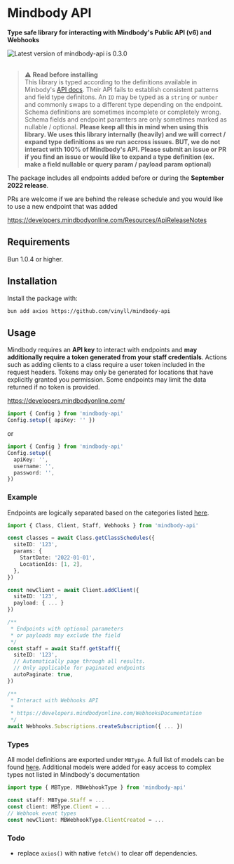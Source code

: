 <div>
    <h1>Mindbody API</h1>
    <p><b>Type safe library for interacting with Mindbody's Public API (v6) and Webhooks</b></p>
    <img src="https://img.shields.io/github/package-json/v/vinyll/mindbody-api?color=blue&style=for-the-badge" alt="Latest version of mindbody-api is 0.3.0">
</div>
<br />

> :warning: **Read before installing**\
> This library is typed according to the definitions available in Minbody's [API docs](https://developers.mindbodyonline.com/PublicDocumentation/V6#endpoints).
> Their API fails to establish consistent patterns and field type definitons.
> An `ID` may be typed as a `string` or `number` and commonly swaps to a different type depending on the endpoint.
> Schema definitions are sometimes incomplete or completely wrong.
> Schema fields and endpoint paramters are only sometimes marked as nullable / optional.
> **Please keep all this in mind when using this library.
> We uses this library internally (heavily) and we will correct / expand type definitions as we run accross issues.
> BUT, we do not interact with 100% of Mindbody's API.
> Please submit an issue or PR if you find an issue or would like to expand a type definition (ex. make a field nullable or query param / payload param optional)**

The package includes all endpoints added before or during the **September 2022 release**.

PRs are welcome if we are behind the release schedule and you would like to use a new endpoint that was added

https://developers.mindbodyonline.com/Resources/ApiReleaseNotes

## Requirements

Bun 1.0.4 or higher.

## Installation

Install the package with:

```sh
bun add axios https://github.com/vinyll/mindbody-api
```

## Usage

Mindbody requires an **API key** to interact with endpoints and **may additionally
require a token generated from your staff credentials**.
Actions such as adding clients to a class require a user token
included in the request headers. Tokens may only be generated for locations
that have explicitly granted you permission. Some endpoints may limit the
data returned if no token is provided.

https://developers.mindbodyonline.com/

```ts
import { Config } from 'mindbody-api'
Config.setup({ apiKey: '' })
```
or

```ts
import { Config } from 'mindbody-api'
Config.setup({
  apiKey: '',
  username: '',
  password: '',
})
```

### Example

Endpoints are logically separated based on the categories listed [here](https://developers.mindbodyonline.com/PublicDocumentation/V6#endpoints).

```ts
import { Class, Client, Staff, Webhooks } from 'mindbody-api'

const classes = await Class.getClassSchedules({
  siteID: '123',
  params: {
    StartDate: '2022-01-01',
    LocationIds: [1, 2],
  },
})

const newClient = await Client.addClient({
  siteID: '123',
  payload: { ... }
})

/**
 * Endpoints with optional parameters
 * or payloads may exclude the field
 */
const staff = await Staff.getStaff({
  siteID: '123',
  // Automatically page through all results.
  // Only applicable for paginated endpoints
  autoPaginate: true,
})

/**
 * Interact with Webhooks API
 *
 * https://developers.mindbodyonline.com/WebhooksDocumentation
 */
await Webhooks.Subscriptions.createSubscription({ ... })
```

### Types

All model definitions are exported under `MBType`. A full list of models can be found [here](https://developers.mindbodyonline.com/PublicDocumentation/V6#shared-resources). Additional models were added for easy access to complex types not listed in Mindbody's documentation

```ts
import type { MBType, MBWebhookType } from 'mindbody-api'

const staff: MBType.Staff = ...
const client: MBType.Client = ...
// Webhook event types
const newClient: MBWebhookType.ClientCreated = ...
```

### Todo

- replace `axios()` with native `fetch()` to clear off dependencies.
